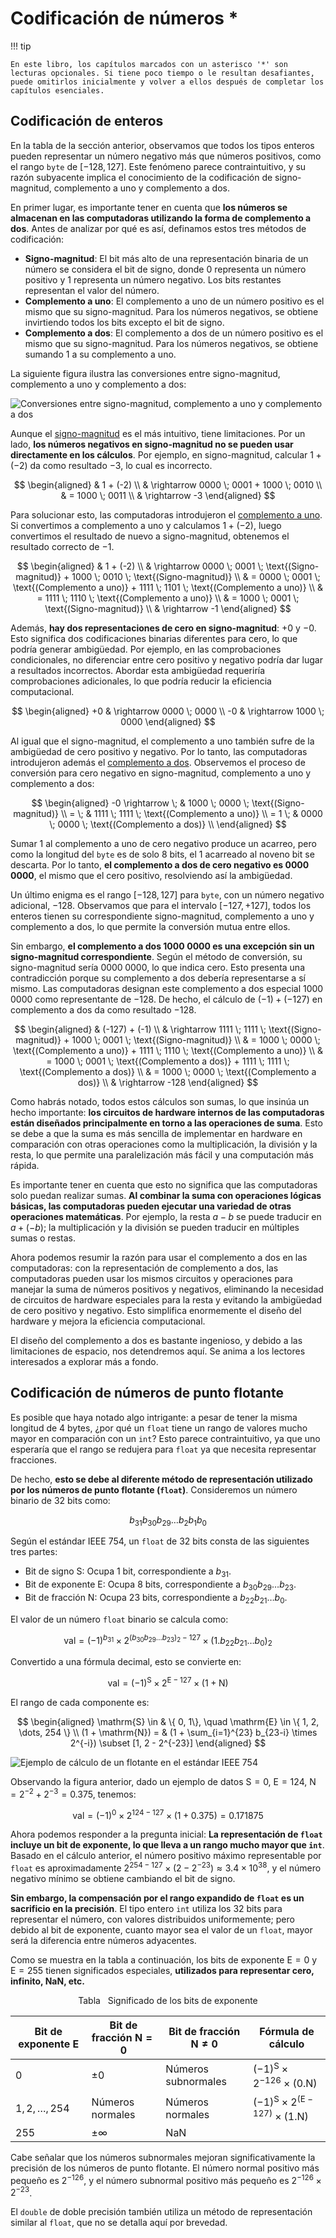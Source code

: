 # Codificación de números *

!!! tip

    En este libro, los capítulos marcados con un asterisco '*' son lecturas opcionales. Si tiene poco tiempo o le resultan desafiantes, puede omitirlos inicialmente y volver a ellos después de completar los capítulos esenciales.

## Codificación de enteros

En la tabla de la sección anterior, observamos que todos los tipos enteros pueden representar un número negativo más que números positivos, como el rango `byte` de $[-128, 127]$. Este fenómeno parece contraintuitivo, y su razón subyacente implica el conocimiento de la codificación de signo-magnitud, complemento a uno y complemento a dos.

En primer lugar, es importante tener en cuenta que **los números se almacenan en las computadoras utilizando la forma de complemento a dos**. Antes de analizar por qué es así, definamos estos tres métodos de codificación:

-   **Signo-magnitud**: El bit más alto de una representación binaria de un número se considera el bit de signo, donde $0$ representa un número positivo y $1$ representa un número negativo. Los bits restantes representan el valor del número.
-   **Complemento a uno**: El complemento a uno de un número positivo es el mismo que su signo-magnitud. Para los números negativos, se obtiene invirtiendo todos los bits excepto el bit de signo.
-   **Complemento a dos**: El complemento a dos de un número positivo es el mismo que su signo-magnitud. Para los números negativos, se obtiene sumando $1$ a su complemento a uno.

La siguiente figura ilustra las conversiones entre signo-magnitud, complemento a uno y complemento a dos:

![Conversiones entre signo-magnitud, complemento a uno y complemento a dos](number_encoding.assets/1s_2s_complement.png)

Aunque el <u>signo-magnitud</u> es el más intuitivo, tiene limitaciones. Por un lado, **los números negativos en signo-magnitud no se pueden usar directamente en los cálculos**. Por ejemplo, en signo-magnitud, calcular $1 + (-2)$ da como resultado $-3$, lo cual es incorrecto.

$$
\begin{aligned}
& 1 + (-2) \\
& \rightarrow 0000 \; 0001 + 1000 \; 0010 \\
& = 1000 \; 0011 \\
& \rightarrow -3
\end{aligned}
$$

Para solucionar esto, las computadoras introdujeron el <u>complemento a uno</u>. Si convertimos a complemento a uno y calculamos $1 + (-2)$, luego convertimos el resultado de nuevo a signo-magnitud, obtenemos el resultado correcto de $-1$.

$$
\begin{aligned}
& 1 + (-2) \\
& \rightarrow 0000 \; 0001 \; \text{(Signo-magnitud)} + 1000 \; 0010 \; \text{(Signo-magnitud)} \\
& = 0000 \; 0001 \; \text{(Complemento a uno)} + 1111 \; 1101 \; \text{(Complemento a uno)} \\
& = 1111 \; 1110 \; \text{(Complemento a uno)} \\
& = 1000 \; 0001 \; \text{(Signo-magnitud)} \\
& \rightarrow -1
\end{aligned}
$$

Además, **hay dos representaciones de cero en signo-magnitud**: $+0$ y $-0$. Esto significa dos codificaciones binarias diferentes para cero, lo que podría generar ambigüedad. Por ejemplo, en las comprobaciones condicionales, no diferenciar entre cero positivo y negativo podría dar lugar a resultados incorrectos. Abordar esta ambigüedad requeriría comprobaciones adicionales, lo que podría reducir la eficiencia computacional.

$$
\begin{aligned}
+0 & \rightarrow 0000 \; 0000 \\
-0 & \rightarrow 1000 \; 0000
\end{aligned}
$$

Al igual que el signo-magnitud, el complemento a uno también sufre de la ambigüedad de cero positivo y negativo. Por lo tanto, las computadoras introdujeron además el <u>complemento a dos</u>. Observemos el proceso de conversión para cero negativo en signo-magnitud, complemento a uno y complemento a dos:

$$
\begin{aligned}
-0 \rightarrow \; & 1000 \; 0000 \; \text{(Signo-magnitud)} \\
= \; & 1111 \; 1111 \; \text{(Complemento a uno)} \\
= 1 \; & 0000 \; 0000 \; \text{(Complemento a dos)} \\
\end{aligned}
$$

Sumar $1$ al complemento a uno de cero negativo produce un acarreo, pero como la longitud del `byte` es de solo 8 bits, el $1$ acarreado al noveno bit se descarta. Por lo tanto, **el complemento a dos de cero negativo es $0000 \; 0000$**, el mismo que el cero positivo, resolviendo así la ambigüedad.

Un último enigma es el rango $[-128, 127]$ para `byte`, con un número negativo adicional, $-128$. Observamos que para el intervalo $[-127, +127]$, todos los enteros tienen su correspondiente signo-magnitud, complemento a uno y complemento a dos, lo que permite la conversión mutua entre ellos.

Sin embargo, **el complemento a dos $1000 \; 0000$ es una excepción sin un signo-magnitud correspondiente**. Según el método de conversión, su signo-magnitud sería $0000 \; 0000$, lo que indica cero. Esto presenta una contradicción porque su complemento a dos debería representarse a sí mismo. Las computadoras designan este complemento a dos especial $1000 \; 0000$ como representante de $-128$. De hecho, el cálculo de $(-1) + (-127)$ en complemento a dos da como resultado $-128$.

$$
\begin{aligned}
& (-127) + (-1) \\
& \rightarrow 1111 \; 1111 \; \text{(Signo-magnitud)} + 1000 \; 0001 \; \text{(Signo-magnitud)} \\
& = 1000 \; 0000 \; \text{(Complemento a uno)} + 1111 \; 1110 \; \text{(Complemento a uno)} \\
& = 1000 \; 0001 \; \text{(Complemento a dos)} + 1111 \; 1111 \; \text{(Complemento a dos)} \\
& = 1000 \; 0000 \; \text{(Complemento a dos)} \\
& \rightarrow -128
\end{aligned}
$$

Como habrás notado, todos estos cálculos son sumas, lo que insinúa un hecho importante: **los circuitos de hardware internos de las computadoras están diseñados principalmente en torno a las operaciones de suma**. Esto se debe a que la suma es más sencilla de implementar en hardware en comparación con otras operaciones como la multiplicación, la división y la resta, lo que permite una paralelización más fácil y una computación más rápida.

Es importante tener en cuenta que esto no significa que las computadoras solo puedan realizar sumas. **Al combinar la suma con operaciones lógicas básicas, las computadoras pueden ejecutar una variedad de otras operaciones matemáticas**. Por ejemplo, la resta $a - b$ se puede traducir en $a + (-b)$; la multiplicación y la división se pueden traducir en múltiples sumas o restas.

Ahora podemos resumir la razón para usar el complemento a dos en las computadoras: con la representación de complemento a dos, las computadoras pueden usar los mismos circuitos y operaciones para manejar la suma de números positivos y negativos, eliminando la necesidad de circuitos de hardware especiales para la resta y evitando la ambigüedad de cero positivo y negativo. Esto simplifica enormemente el diseño del hardware y mejora la eficiencia computacional.

El diseño del complemento a dos es bastante ingenioso, y debido a las limitaciones de espacio, nos detendremos aquí. Se anima a los lectores interesados a explorar más a fondo.

## Codificación de números de punto flotante

Es posible que haya notado algo intrigante: a pesar de tener la misma longitud de 4 bytes, ¿por qué un `float` tiene un rango de valores mucho mayor en comparación con un `int`? Esto parece contraintuitivo, ya que uno esperaría que el rango se redujera para `float` ya que necesita representar fracciones.

De hecho, **esto se debe al diferente método de representación utilizado por los números de punto flotante (`float`)**. Consideremos un número binario de 32 bits como:

$$
b_{31} b_{30} b_{29} \ldots b_2 b_1 b_0
$$

Según el estándar IEEE 754, un `float` de 32 bits consta de las siguientes tres partes:

-   Bit de signo $\mathrm{S}$: Ocupa 1 bit, correspondiente a $b_{31}$.
-   Bit de exponente $\mathrm{E}$: Ocupa 8 bits, correspondiente a $b_{30} b_{29} \ldots b_{23}$.
-   Bit de fracción $\mathrm{N}$: Ocupa 23 bits, correspondiente a $b_{22} b_{21} \ldots b_0$.

El valor de un número `float` binario se calcula como:

$$
\text{val} = (-1)^{b_{31}} \times 2^{\left(b_{30} b_{29} \ldots b_{23}\right)_2 - 127} \times \left(1 . b_{22} b_{21} \ldots b_0\right)_2
$$

Convertido a una fórmula decimal, esto se convierte en:

$$
\text{val} = (-1)^{\mathrm{S}} \times 2^{\mathrm{E} - 127} \times (1 + \mathrm{N})
$$

El rango de cada componente es:

$$
\begin{aligned}
\mathrm{S} \in & \{ 0, 1\}, \quad \mathrm{E} \in \{ 1, 2, \dots, 254 \} \\
(1 + \mathrm{N}) = & (1 + \sum_{i=1}^{23} b_{23-i} \times 2^{-i}) \subset [1, 2 - 2^{-23}]
\end{aligned}
$$

![Ejemplo de cálculo de un flotante en el estándar IEEE 754](number_encoding.assets/ieee_754_float.png)

Observando la figura anterior, dado un ejemplo de datos $\mathrm{S} = 0$, $\mathrm{E} = 124$, $\mathrm{N} = 2^{-2} + 2^{-3} = 0.375$, tenemos:

$$
\text{val} = (-1)^0 \times 2^{124 - 127} \times (1 + 0.375) = 0.171875
$$

Ahora podemos responder a la pregunta inicial: **La representación de `float` incluye un bit de exponente, lo que lleva a un rango mucho mayor que `int`**. Basado en el cálculo anterior, el número positivo máximo representable por `float` es aproximadamente $2^{254 - 127} \times (2 - 2^{-23}) \approx 3.4 \times 10^{38}$, y el número negativo mínimo se obtiene cambiando el bit de signo.

**Sin embargo, la compensación por el rango expandido de `float` es un sacrificio en la precisión**. El tipo entero `int` utiliza los 32 bits para representar el número, con valores distribuidos uniformemente; pero debido al bit de exponente, cuanto mayor sea el valor de un `float`, mayor será la diferencia entre números adyacentes.

Como se muestra en la tabla a continuación, los bits de exponente $\mathrm{E} = 0$ y $\mathrm{E} = 255$ tienen significados especiales, **utilizados para representar cero, infinito, $\mathrm{NaN}$, etc.**

<p align="center"> Tabla <id> &nbsp; Significado de los bits de exponente </p>

| Bit de exponente E | Bit de fracción $\mathrm{N} = 0$ | Bit de fracción $\mathrm{N} \ne 0$ | Fórmula de cálculo                                                    |
| ------------------ | ----------------------------- | ------------------------------- | ---------------------------------------------------------------------- |
| $0$                | $\pm 0$                       | Números subnormales               | $(-1)^{\mathrm{S}} \times 2^{-126} \times (0.\mathrm{N})$              |
| $1, 2, \dots, 254$ | Números normales                | Números normales                  | $(-1)^{\mathrm{S}} \times 2^{(\mathrm{E} -127)} \times (1.\mathrm{N})$ |
| $255$              | $\pm \infty$                  | $\mathrm{NaN}$                  |                                                                        |

Cabe señalar que los números subnormales mejoran significativamente la precisión de los números de punto flotante. El número normal positivo más pequeño es $2^{-126}$, y el número subnormal positivo más pequeño es $2^{-126} \times 2^{-23}$.

El `double` de doble precisión también utiliza un método de representación similar al `float`, que no se detalla aquí por brevedad.
